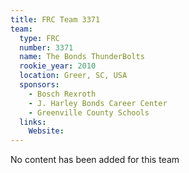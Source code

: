 ```yaml
---
title: FRC Team 3371
team:
  type: FRC
  number: 3371
  name: The Bonds ThunderBolts
  rookie_year: 2010
  location: Greer, SC, USA
  sponsors:
    - Bosch Rexroth
    - J. Harley Bonds Career Center
    - Greenville County Schools
  links:
    Website: 
---
```

No content has been added for this team